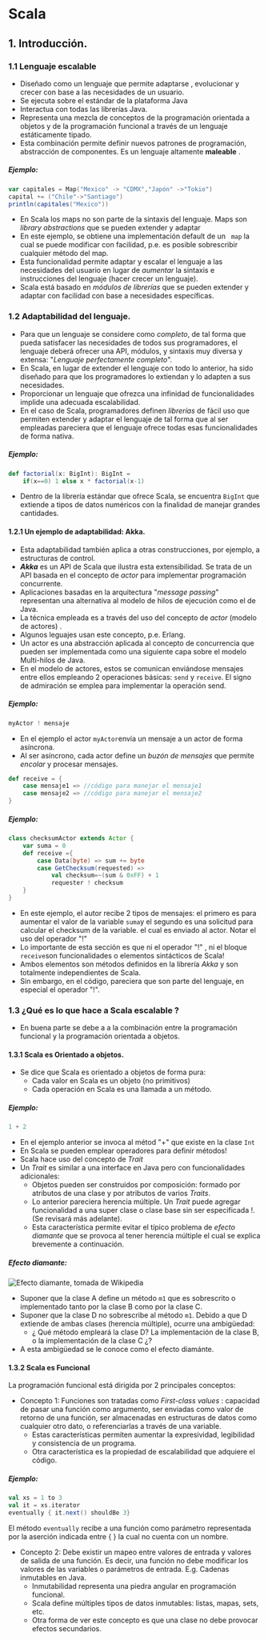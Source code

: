 # Scala
## 1. Introducción.
### 1.1 Lenguaje escalable
* Diseñado como un lenguaje que permite adaptarse , evolucionar y crecer con base a las necesidades de un usuario.
* Se ejecuta sobre el estándar de la plataforma Java
* Interactua con todas las librerías Java.
* Representa una mezcla de conceptos de la programación orientada a objetos y de la programación funcional a través de un lenguaje estáticamente tipado.
* Esta combinación permite definir nuevos patrones de programación,  abstracción de componentes. Es un lenguaje altamente **maleable** .
##### Ejemplo:
``` scala
var capitales = Map("Mexico" -> "CDMX","Japón" ->"Tokio")
capital += ("Chile"->"Santiago")
println(capitales("Mexico")) 
```
* En Scala los maps no son parte de la sintaxis del lenguaje.  Maps son *library abstractions*  que se pueden extender y adaptar
* En este ejemplo, se obtiene una implementación default de un ``` map```  la cual se puede modificar con facilidad, p.e. es posible sobrescribir cualquier método del  map.
* Esta funcionalidad permite adaptar y escalar el lenguaje a las necesidades del usuario en lugar de *aumentar* la sintaxis e instrucciones del lenguaje (hacer crecer un lenguaje). 
* Scala está basado en *módulos de librerías* que se pueden extender y adaptar con facilidad con base a necesidades específicas.

### 1.2 Adaptabilidad del lenguaje.
* Para que un lenguaje se considere como *completo*, de tal forma que pueda satisfacer las necesidades de todos sus programadores, el lenguaje deberá ofrecer una API, módulos, y sintaxis muy diversa y extensa: "*Lenguaje perfectamente completo*".
* En Scala, en lugar de extender el lenguaje con todo lo anterior,  ha sido diseñado para que  los programadores lo extiendan y  lo adapten a sus necesidades.
* Proporcionar un lenguaje que ofrezca una infinidad de funcionalidades implide una adecuada escalabilidad.
* En el caso de Scala, programadores definen *librerías* de fácil uso que permiten extender y adaptar el lenguaje de tal forma que al ser empleadas pareciera que el lenguaje ofrece todas  esas funcionalidades de forma nativa.
##### Ejemplo:
```Scala
def factorial(x: BigInt): BigInt =
	if(x==0) 1 else x * factorial(x-1)
```
* Dentro de la librería estándar que ofrece Scala, se encuentra ```BigInt``` que extiende a tipos de datos numéricos con la finalidad de manejar grandes cantidades.
#### 1.2.1 Un ejemplo de adaptabilidad: Akka.
* Esta adaptabilidad también aplica a otras construcciones, por ejemplo, a estructuras de control.
* ***Akka*** es un API de Scala que ilustra esta extensibilidad. Se trata de un API basada en el concepto de  *actor* para implementar programación concurrente. 
* Aplicaciones basadas en la arquitectura  "*message passing*"  representan una alternativa al modelo de hilos de ejecución  como el de Java.  
* La técnica empleada es a través del uso del concepto de *actor* (modelo de actores) .
* Algunos leguajes usan este concepto, p.e.  Erlang.
* Un actor es una abstracción aplicada al concepto de concurrencia que pueden ser implementada  como una siguiente capa sobre el modelo Multi-hilos de Java.
* En el modelo de actores, estos se comunican enviándose mensajes entre ellos empleando 2 operaciones básicas: ```send``` y ```receive```.  El signo de admiración se emplea para implementar la operación send.
##### Ejemplo:
```Scala
myActor ! mensaje
```
* En el ejemplo el actor ```myActor```envía un mensaje a un actor de forma asíncrona. 
* Al ser asíncrono, cada actor define un *buzón de mensajes* que permite *encolar* y procesar mensajes.
```Scala
def receive = {
	case mensaje1 => //código para manejar el mensaje1
	case mensaje2 => //código para manejar el mensaje2
}
```
##### Ejemplo:
```Scala
class checksumActor extends Actor {
	var suma = 0
	def receive ={
		case Data(byte) => sum += byte
		case GetChecksum(requested) =>
			val checksum=~(sum & 0xFF) + 1
			requester ! checksum
	}
}
```
* En este ejemplo, el autor recibe 2 tipos de mensajes: el primero  es para aumentar el valor de la variable ```suma```y el segundo es una solicitud para calcular el checksum de la variable. el cual es enviado al actor. Notar el uso del operador "!"
* Lo importante de esta sección es que ni el operador "!" , ni  el bloque ```receive```son funcionalidades o elementos sintácticos de Scala!
* Ambos elementos son métodos definidos en la librería  *Akka* y son totalmente independientes de Scala.
* Sin embargo, en el código, pareciera que son parte del lenguaje, en especial el operador "!".
### 1.3 ¿Qué es lo que hace a Scala  escalable ?
* En buena parte  se debe a a la combinación entre  la programación funcional y la programación orientada a objetos. 
#### 1.3.1 Scala es Orientado a objetos.
* Se dice que Scala es orientado a objetos de forma pura: 
	* Cada  valor en Scala es un objeto (no primitivos)
	* Cada operación en Scala es una llamada a un método.
##### Ejemplo:
```scala
1 + 2
```
* En el ejemplo anterior se invoca al métod "+" que existe en la clase ```Int```
* En Scala se pueden emplear operadores para definir métodos!
* Scala hace uso del concepto de *Trait*
* Un *Trait*  es similar a una interface en Java pero con funcionalidades adicionales:
	* Objetos pueden ser construidos por composición:  formado por atributos de una clase y por atributos de varios *Traits*.
	* Lo anterior pareciera herencia múltiple. Un *Trait* puede agregar funcionalidad a una super clase o clase base sin ser especificada !. (Se revisará más adelante).
	* Esta característica permite evitar el típico problema de *efecto diamante* que se provoca al tener herencia múltiple el cual se explica  brevemente a continuación.
##### Efecto diamante:
![Efecto diamante, tomada de Wikipedia](https://upload.wikimedia.org/wikipedia/commons/thumb/8/8e/Diamond_inheritance.svg/220px-Diamond_inheritance.svg.png)
* Suponer que la clase A define un método ```m1``` que es sobrescrito o implementado tanto por la clase B como por la clase C.
* Suponer 	que la clase D no sobrescribe al método ```m1```. Debido a que D extiende de ambas clases (herencia múltiple),  ocurre una ambigüedad: 
	* ¿ Qué método empleará la clase D?  La implementación de la clase B,   o la implementación de la clase C ¿?
* A esta ambigüedad se le conoce como el efecto diamánte.
#### 1.3.2 Scala es Funcional
La programación funcional está dirigida por 2 principales conceptos:
* Concepto 1:  Funciones son tratadas como *First-class values* :  capacidad de pasar una función como argumento, ser enviadas como valor de retorno de una función, ser almacenadas en estructuras de datos como cualquier otro dato, o  referenciarlas a través de una variable.
	- Estas características permiten aumentar la expresividad, legibilidad y consistencia de un programa.
	- Otra característica es la propiedad de escalabilidad que adquiere el código.
##### Ejemplo:
```scala
val xs = 1 to 3
val it = xs.iterator
eventually { it.next() shouldBe 3}
```
El método ```eventually``` recibe  a una función como parámetro representada por la aserción indicada entre { } la cual no cuenta con un nombre. 

* Concepto 2:  Debe existir un mapeo entre valores de entrada y valores de salida de una función. Es decir,  una función no debe modificar los valores de las variables o parámetros de entrada. E.g.  Cadenas inmutables en Java.
	* Inmutabilidad representa una piedra angular en programación funcional.
	* Scala define múltiples tipos de datos inmutables: listas, mapas, sets, etc.
	* Otra forma de ver este concepto es que una clase no debe provocar efectos secundarios. 
	 
<!--stackedit_data:
eyJoaXN0b3J5IjpbMTExNTI4Nzc3Nyw0MzIwNjE4NTIsLTEyMz
I5Njc2MjMsMTA4OTYwMTk4LC0zOTczNjY5ODUsMTk5MDY0MTg3
LC0xMjg0NzcxNzIxLDEzNDcyODI4NTMsLTgzMDYzMzUxNSwtMT
k5MDU1NzczLDIxMTY4MzAzMDMsODg1MDAxODQxLDIwMTcyNjgz
MDAsLTE3MDc3MDk2NTIsMTc3Njc2NDAyMSwtNTU4NTkzMjI4LC
0xOTUxMjQzMTAwLDY5MzY2MjA0MiwtNjU0NDM2MDUwLDEwODM4
MjY5MjhdfQ==
-->